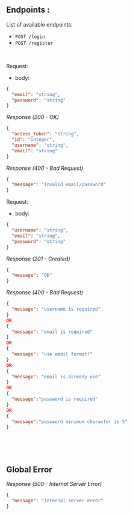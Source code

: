 ## Endpoints :

List of available endpoints:

- `POST /login`
- `POST /register`

&nbsp;

Request:

- body:

```json
{
  "email": "string",
  "password": "string"
}
```

_Response (200 - OK)_

```json
{
  "access_token": "string",
  "id": "integer",
  "username": "string",
  "email": "string"
}
```

_Response (400 - Bad Request)_

```json
{
  "message": "Invalid email/password"
}
```

Request:

- body:

```json
{
  "username": "string",
  "email": "string",
  "password": "string"
}
```

_Response (201 - Created)_

```json
{
  "message": "OK"
}
```

_Response (400 - Bad Request)_

```json
{
  "message": "username is required"
}
OR
{
  "message": "email is required"
}
OR
{
  "message": "use email format!"
}
OR
{
  "message": "email is already use"
}
OR
{
  "message":"password is required"
}
OR
{
  "message":"password minimum character is 5"
}
```

&nbsp;

&nbsp;

## Global Error

_Response (500 - Internal Server Error)_

```json
{
  "message": "Internal server error"
}
```
